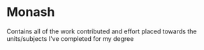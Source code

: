 # Monash
Contains all of the work contributed and effort placed towards the units/subjects I've completed for my degree
